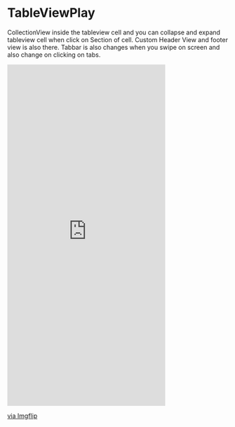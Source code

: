 # TableViewPlay
CollectionView inside the tableview cell and you can collapse and expand tableview cell when click on Section of cell. Custom Header View and footer view is also there. Tabbar is also changes when you swipe on screen and also change on clicking on tabs.

<div style="width:360px;max-width:100%;"><div style="height:0;padding-bottom:216.39%;position:relative;"><iframe width="360" height="779" style="position:absolute;top:0;left:0;width:100%;height:100%;" frameBorder="0" src="https://imgflip.com/embed/46ixot"></iframe></div><p><a href="https://imgflip.com/gif/46ixot">via Imgflip</a></p></div>
